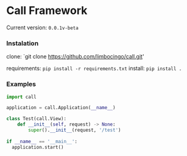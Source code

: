 # Call Framework
Current version: `0.0.1v-beta`

### Instalation
clone: `git clone https://github.com/limbocingo/call.git'

requirements: `pip install -r requirements.txt`
install: `pip install .`

### Examples

```python
import call

application = call.Application(__name__)

class Test(call.View):
    def __init__(self, request) -> None:
        super().__init__(request, '/test')
 
if __name__ == '__main__':
  application.start()
```
